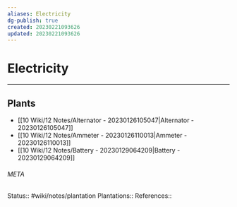 ```yaml
---
aliases: Electricity
dg-publish: true
created: 20230221093626
updated: 20230221093626
---
```

# Electricity
---



## Plants
- [[10 Wiki/12 Notes/Alternator - 20230126105047\|Alternator - 20230126105047]]
- [[10 Wiki/12 Notes/Ammeter - 20230126110013\|Ammeter - 20230126110013]]
- [[10 Wiki/12 Notes/Battery - 20230129064209\|Battery - 20230129064209]]




###### META
Status:: #wiki/notes/plantation
Plantations:: 
References:: 
